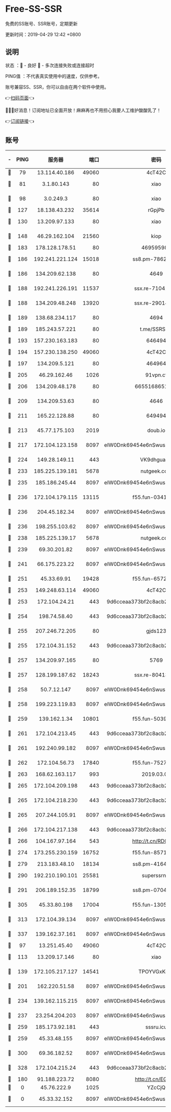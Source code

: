 # Free-SS-SSR

免费的SS账号、SSR账号，定期更新

更新时间：2019-04-29 12:42 +0800

## 说明

状态     ：🙂 - 良好 🙁 - 多次连接失败或连接超时

PING值   ：不代表真实使用中的速度，仅供参考。

账号兼容SS、SSR，你可以自由在两个软件中使用。

👉[扫码页面](https://liesauer.github.io/Free-SS-SSR/)👈

🎉🎉🎉好消息！订阅地址已全面开放！麻麻再也不用担心我要人工维护酸酸乳了！

👉[订阅链接](https://www.liesauer.net/yogurt/subscribe?ACCESS_TOKEN=DAYxR3mMaZAsaqUb)👈

## 账号

|-|PING|服务器|端口|密码|加密方式|区域|
|:----:|:----:|:-----:|-----:|:----:|:----:|:----:|
|🙂|79|13.114.40.186|49060|4cT42C|chacha20|JP|
|🙂|81|3.1.80.143|80|xiao|aes-128-ctr|SG|
|🙂|98|3.0.249.3|80|xiao|aes-128-ctr|SG|
|🙂|127|18.138.43.232|35614|rGpjPb|rc4-md5|SG|
|🙂|130|13.209.97.133|80|xiao|aes-128-ctr|KR|
|🙂|148|46.29.162.104|21560|kiop|aes-128-ctr|RU|
|🙂|183|178.128.178.51|80|469595985|chacha20|US|
|🙂|186|192.241.221.124|15018|ss8.pm-78627570|aes-256-cfb|US|
|🙂|186|134.209.62.138|80|4649|aes-256-cfb|US|
|🙂|188|192.241.226.191|11537|ssx.re-71041987|aes-256-cfb|US|
|🙂|188|134.209.48.248|13920|ssx.re-29014599|aes-256-cfb|US|
|🙂|189|138.68.234.117|80|4694|aes-256-cfb|US|
|🙂|189|185.243.57.221|80|t.me/SSRSUB|rc4-md5|US|
|🙂|193|157.230.163.183|80|646494|aes-256-cfb|US|
|🙂|194|157.230.138.250|49060|4cT42C|chacha20|US|
|🙂|197|134.209.5.121|80|464964|aes-256-cfb|US|
|🙂|205|46.29.162.46|1026|91vpn.cf|rc4-md5|RU|
|🙂|206|134.209.48.178|80|6655168651651|aes-256-cfb|US|
|🙂|209|134.209.53.63|80|4646|aes-256-cfb|US|
|🙂|211|165.22.128.88|80|649494|aes-256-cfb|US|
|🙂|213|45.77.175.103|2019|doub.io|aes-128-ctr|SG|
|🙂|217|172.104.123.158|8097|eIW0Dnk69454e6nSwuspv9DmS201tQ0D|aes-256-cfb|JP|
|🙂|224|149.28.149.11|443|VK9dhgualsL|aes-256-cfb|SG|
|🙂|233|185.225.139.181|5678|nutgeek.com|rc4-md5|US|
|🙂|235|185.186.245.44|8097|eIW0Dnk69454e6nSwuspv9DmS201tQ0D|aes-256-cfb|NL|
|🙂|236|172.104.179.115|13115|f55.fun-03417536|aes-256-cfb|SG|
|🙂|236|204.45.182.34|8097|eIW0Dnk69454e6nSwuspv9DmS201tQ0D|aes-256-cfb|US|
|🙂|236|198.255.103.62|8097|eIW0Dnk69454e6nSwuspv9DmS201tQ0D|aes-256-cfb|US|
|🙂|238|185.225.139.17|5678|nutgeek.com|rc4-md5|US|
|🙂|239|69.30.201.82|8097|eIW0Dnk69454e6nSwuspv9DmS201tQ0D|aes-256-cfb|US|
|🙂|241|66.175.223.22|8097|eIW0Dnk69454e6nSwuspv9DmS201tQ0D|aes-256-cfb|US|
|🙂|251|45.33.69.91|19428|f55.fun-65720046|aes-256-cfb|US|
|🙂|253|149.248.63.114|49060|4cT42C|chacha20|CA|
|🙂|253|172.104.24.21|443|9d6cceaa373bf2c8acb22e60b6a58be6|aes-256-cfb|US|
|🙂|254|198.74.58.40|443|9d6cceaa373bf2c8acb22e60b6a58be6|aes-256-cfb|US|
|🙂|255|207.246.72.205|80|gjds123|aes-256-cfb|US|
|🙂|255|172.104.31.152|443|9d6cceaa373bf2c8acb22e60b6a58be6|aes-256-cfb|US|
|🙂|257|134.209.97.165|80|5769|aes-256-cfb|SG|
|🙂|257|128.199.187.62|18243|ssx.re-80413922|aes-256-cfb|SG|
|🙂|258|50.7.12.147|8097|eIW0Dnk69454e6nSwuspv9DmS201tQ0D|aes-256-cfb|BR|
|🙂|258|199.223.119.83|8097|eIW0Dnk69454e6nSwuspv9DmS201tQ0D|aes-256-cfb|US|
|🙂|259|139.162.1.34|10801|f55.fun-50393823|aes-256-cfb|SG|
|🙂|261|172.104.213.45|443|9d6cceaa373bf2c8acb22e60b6a58be6|aes-256-cfb|US|
|🙂|261|192.240.99.182|8097|eIW0Dnk69454e6nSwuspv9DmS201tQ0D|aes-256-cfb|US|
|🙂|262|172.104.56.73|17840|f55.fun-75279509|aes-256-cfb|SG|
|🙂|263|168.62.163.117|993|2019.03.07|rc4-md5|US|
|🙂|265|172.104.209.198|443|9d6cceaa373bf2c8acb22e60b6a58be6|aes-256-cfb|US|
|🙂|265|172.104.218.230|443|9d6cceaa373bf2c8acb22e60b6a58be6|aes-256-cfb|US|
|🙂|265|207.244.105.91|8097|eIW0Dnk69454e6nSwuspv9DmS201tQ0D|aes-256-cfb|US|
|🙂|266|172.104.217.138|443|9d6cceaa373bf2c8acb22e60b6a58be6|aes-256-cfb|US|
|🙂|266|104.167.97.164|543|http://t.cn/RD0D7sx|rc4-md5|CA|
|🙂|274|173.255.230.159|16752|f55.fun-85712456|aes-256-cfb|US|
|🙂|279|213.183.48.10|18134|ss8.pm-41643854|rc4-md5|RU|
|🙂|290|192.210.190.101|25581|superssrnet|aes-256-cfb|US|
|🙂|291|206.189.152.35|18799|ss8.pm-07046338|aes-256-cfb|SG|
|🙂|305|45.33.80.198|17004|f55.fun-13055588|aes-256-cfb|US|
|🙂|313|172.104.39.134|8097|eIW0Dnk69454e6nSwuspv9DmS201tQ0D|aes-256-cfb|SG|
|🙂|337|139.162.37.161|8097|eIW0Dnk69454e6nSwuspv9DmS201tQ0D|aes-256-cfb|SG|
|🙂|97|13.251.45.40|49060|4cT42C|chacha20|SG|
|🙂|113|13.209.17.146|80|xiao|aes-128-ctr|KR|
|🙂|139|172.105.217.127|14541|TPOYVGxKglpi|aes-256-cfb|JP|
|🙂|201|162.220.51.58|8097|eIW0Dnk69454e6nSwuspv9DmS201tQ0D|aes-256-cfb|US|
|🙂|234|139.162.115.215|8097|eIW0Dnk69454e6nSwuspv9DmS201tQ0D|aes-256-cfb|JP|
|🙂|237|23.254.204.203|8097|eIW0Dnk69454e6nSwuspv9DmS201tQ0D|aes-256-cfb|US|
|🙂|259|185.173.92.181|443|sssru.icu|rc4-md5|RU|
|🙂|259|45.33.48.155|8097|eIW0Dnk69454e6nSwuspv9DmS201tQ0D|aes-256-cfb|US|
|🙂|300|69.36.182.52|8097|eIW0Dnk69454e6nSwuspv9DmS201tQ0D|aes-256-cfb|US|
|🙂|328|172.104.215.24|443|9d6cceaa373bf2c8acb22e60b6a58be6|aes-256-cfb|US|
|🙁|180|91.188.223.72|8080|http://t.cn/EGJIyrl|rc4-md5|RU|
|🙁|0|45.76.222.9|1025|YZcCjQ|rc4-md5|JP|
|🙁|0|45.33.32.152|8097|eIW0Dnk69454e6nSwuspv9DmS201tQ0D|aes-256-cfb|US|
